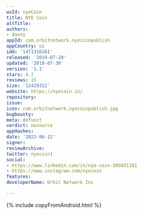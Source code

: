 ```yaml
---
wsId: nyeCoin
title: NYE Coin
altTitle: 
authors:
- danny
appId: com.orbitnetwork.nyecoinpublish
appCountry: us
idd: '1471316161'
released: '2019-07-20'
updated: '2019-07-30'
version: '1.1'
stars: 4.7
reviews: 15
size: '12429312'
website: https://nyecoin.io/
repository: 
issue: 
icon: com.orbitnetwork.nyecoinpublish.jpg
bugbounty: 
meta: defunct
verdict: nosource
appHashes: 
date: '2023-06-12'
signer: 
reviewArchive: 
twitter: nyecoin1
social:
- https://www.linkedin.com/in/nye-coin-58b031181
- https://www.instagram.com/nyecoin
features: 
developerName: Orbit Network Inc

---
```


{% include copyFromAndroid.html %}
